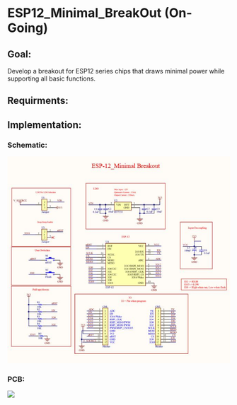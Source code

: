 # ESP12_Minimal_BreakOut (On-Going)
## Goal:
Develop a breakout for ESP12 series chips that draws minimal power while supporting all basic functions.

## Requirments:

## Implementation:
### Schematic:
![](Images/Schematic.JPG) 
### PCB:
![](Images/PCB.gif) 
